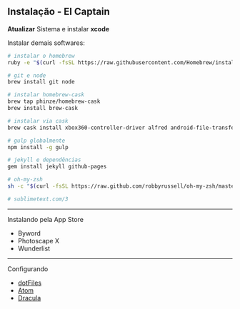 Instalação - El Captain
---

**Atualizar** Sistema e instalar **xcode**

Instalar demais softwares:
```sh
# instalar o homebrew
ruby -e "$(curl -fsSL https://raw.githubusercontent.com/Homebrew/install/master/install)"

# git e node
brew install git node

# instalar homebrew-cask
brew tap phinze/homebrew-cask
brew install brew-cask

# instalar via cask
brew cask install xbox360-controller-driver alfred android-file-transfer atom dropbox firefox google-chrome google-drive imageoptim iterm2 microsoft-office ntfs-free skype spectacle spotify steam the-unarchiver utorrent vlc

# gulp globalmente
npm install -g gulp

# jekyll e dependências
gem install jekyll github-pages

# oh-my-zsh
sh -c "$(curl -fsSL https://raw.github.com/robbyrussell/oh-my-zsh/master/tools/install.sh)"

# sublimetext.com/3
```

---

Instalando pela App Store

- Byword
- Photoscape X
- Wunderlist

---

Configurando

- [dotFiles](https://github.com/sergiokopplin/setups)
- [Atom](https://gist.github.com/sergiokopplin/896adec9fa1e1930d556)
- [Dracula](https://github.com/zenorocha/dracula-theme)
